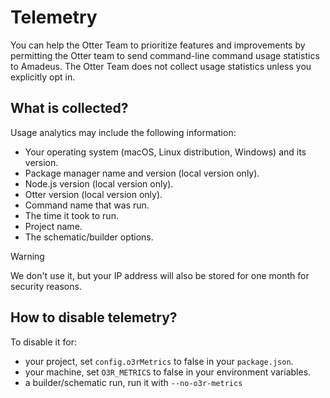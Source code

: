 # Telemetry

You can help the Otter Team to prioritize features and improvements by permitting the Otter team to send command-line command usage statistics to Amadeus. The Otter Team does not collect usage statistics unless you explicitly opt in.

## What is collected?

Usage analytics may include the following information:
- Your operating system (macOS, Linux distribution, Windows) and its version.
- Package manager name and version (local version only).
- Node.js version (local version only).
- Otter version (local version only).
- Command name that was run.
- The time it took to run.
- Project name.
- The schematic/builder options.

> [!WARNING]
> We don't use it, but your IP address will also be stored for one month for security reasons.

## How to disable telemetry?

To disable it for:
- your project, set `config.o3rMetrics` to false in your `package.json`.
- your machine, set `O3R_METRICS` to false in your environment variables.
- a builder/schematic run, run it with `--no-o3r-metrics`
